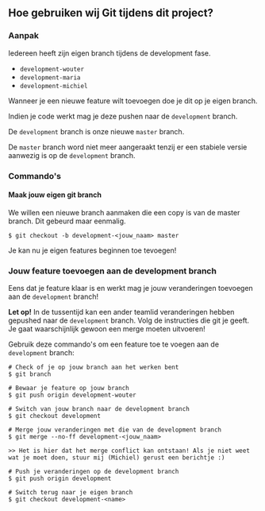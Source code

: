 ## Hoe gebruiken wij Git tijdens dit project?
 
### Aanpak
Iedereen heeft zijn eigen branch tijdens de development fase.
- `development-wouter`
- `development-maria`
- `development-michiel`
 
Wanneer je een nieuwe feature wilt toevoegen doe je dit op je eigen branch.
 
Indien je code werkt mag je deze pushen naar de `development` branch.
 
De `development` branch is onze nieuwe `master` branch. 
 
De `master` branch word niet meer aangeraakt tenzij er een stabiele versie aanwezig is op de `development` branch.
 
### Commando's
 
#### Maak jouw eigen git branch
We willen een nieuwe branch aanmaken die een copy is van de master branch.
Dit gebeurd maar eenmalig.
```
$ git checkout -b development-<jouw_naam> master
```
 
Je kan nu je eigen features beginnen toe tevoegen!
 
### Jouw feature toevoegen aan de development branch
Eens dat je feature klaar is en werkt mag je jouw veranderingen toevoegen aan de `development` branch!
 
**Let op!** In de tussentijd kan een ander teamlid veranderingen hebben gepushed naar de `development` branch.
Volg de instructies die git je geeft. Je gaat waarschijnlijk gewoon een merge moeten uitvoeren!
 
Gebruik deze commando's om een feature toe te voegen aan de `development` branch:
```
# Check of je op jouw branch aan het werken bent
$ git branch

# Bewaar je feature op jouw branch
$ git push origin development-wouter

# Switch van jouw branch naar de development branch
$ git checkout development
 
# Merge jouw veranderingen met die van de development branch
$ git merge --no-ff development-<jouw_naam>
 
>> Het is hier dat het merge conflict kan ontstaan! Als je niet weet wat je moet doen, stuur mij (Michiel) gerust een berichtje :)
 
# Push je veranderingen op de development branch
$ git push origin development
 
# Switch terug naar je eigen branch
$ git checkout development-<name>
 
```
